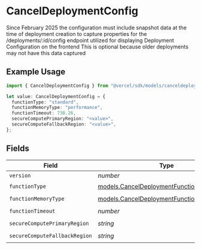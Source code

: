 # CancelDeploymentConfig

Since February 2025 the configuration must include snapshot data at the time of deployment creation to capture properties for the /deployments/:id/config endpoint utilized for displaying Deployment Configuration on the frontend This is optional because older deployments may not have this data captured

## Example Usage

```typescript
import { CancelDeploymentConfig } from "@vercel/sdk/models/canceldeploymentop.js";

let value: CancelDeploymentConfig = {
  functionType: "standard",
  functionMemoryType: "performance",
  functionTimeout: 738.26,
  secureComputePrimaryRegion: "<value>",
  secureComputeFallbackRegion: "<value>",
};
```

## Fields

| Field                                                                                        | Type                                                                                         | Required                                                                                     | Description                                                                                  |
| -------------------------------------------------------------------------------------------- | -------------------------------------------------------------------------------------------- | -------------------------------------------------------------------------------------------- | -------------------------------------------------------------------------------------------- |
| `version`                                                                                    | *number*                                                                                     | :heavy_minus_sign:                                                                           | N/A                                                                                          |
| `functionType`                                                                               | [models.CancelDeploymentFunctionType](../models/canceldeploymentfunctiontype.md)             | :heavy_check_mark:                                                                           | N/A                                                                                          |
| `functionMemoryType`                                                                         | [models.CancelDeploymentFunctionMemoryType](../models/canceldeploymentfunctionmemorytype.md) | :heavy_check_mark:                                                                           | N/A                                                                                          |
| `functionTimeout`                                                                            | *number*                                                                                     | :heavy_check_mark:                                                                           | N/A                                                                                          |
| `secureComputePrimaryRegion`                                                                 | *string*                                                                                     | :heavy_check_mark:                                                                           | N/A                                                                                          |
| `secureComputeFallbackRegion`                                                                | *string*                                                                                     | :heavy_check_mark:                                                                           | N/A                                                                                          |